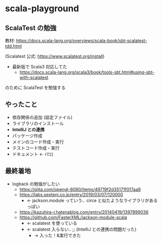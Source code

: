 # scala-playground

## ScalaTest の勉強

教材: https://docs.scala-lang.org/overviews/scala-book/sbt-scalatest-tdd.html

(Scalatest 公式: https://www.scalatest.org/install)

* 最新版で Scala3 対応してた
  - https://docs.scala-lang.org/scala3/book/tools-sbt.html#using-sbt-with-scalatest

のために ScalaTest を勉強する

## やったこと
- 依存関係の追加 (設定ファイル)
- ライブラリのインストール
- **IntelliJ との連携**
- パッケージ作成
- メインのコード作成・実行
- テストコード作成・実行
- ドキュメント ← ｲﾏｺｺ

## 最終着地
* logback の勉強がしたい
  - https://qiita.com/opengl-8080/items/49719f2d35171f017aa9
  - https://labs.septeni.co.jp/entry/2019/03/07/120000
    - ← jackson.module っていう、circe と似たようなライブラリがあるっぽい
  - https://kazuhira-r.hatenablog.com/entry/20140419/1397899036
  - https://github.com/FasterXML/jackson-module-scala
    - ← scalatest を使っている 
    - ← scalatest 入らない.. ;; (IntelliJ との連携の問題だった)
      - → 入った！&実行できた